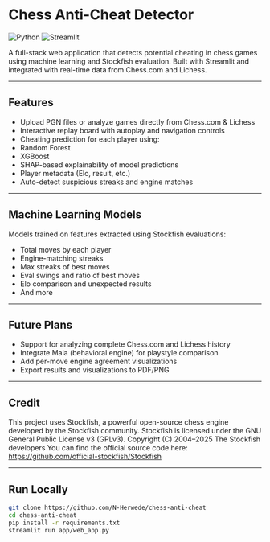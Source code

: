 # Chess Anti-Cheat Detector

![Python](https://img.shields.io/badge/Python-3.10+-blue)
![Streamlit](https://img.shields.io/badge/Streamlit-App-brightgreen)

A full-stack web application that detects potential cheating in chess games using machine learning and Stockfish evaluation. Built with Streamlit and integrated with real-time data from Chess.com and Lichess.

---

##  Features

-  Upload PGN files or analyze games directly from Chess.com & Lichess
-  Interactive replay board with autoplay and navigation controls
-  Cheating prediction for each player using:
  - Random Forest
  - XGBoost
-  SHAP-based explainability of model predictions
-  Player metadata (Elo, result, etc.)
-  Auto-detect suspicious streaks and engine matches

---

## Machine Learning Models

Models trained on features extracted using Stockfish evaluations:

- Total moves by each player
- Engine-matching streaks
- Max streaks of best moves
- Eval swings and ratio of best moves
- Elo comparison and unexpected results
- And more

---

## Future Plans

- Support for analyzing complete Chess.com and Lichess history
- Integrate Maia (behavioral engine) for playstyle comparison
- Add per-move engine agreement visualizations
- Export results and visualizations to PDF/PNG

---
## Credit
This project uses Stockfish, a powerful open-source chess engine developed by the Stockfish community.
Stockfish is licensed under the GNU General Public License v3 (GPLv3).
Copyright (C) 2004–2025 The Stockfish developers
You can find the official source code here: https://github.com/official-stockfish/Stockfish

---
##  Run Locally

```bash
git clone https://github.com/N-Herwede/chess-anti-cheat
cd chess-anti-cheat
pip install -r requirements.txt
streamlit run app/web_app.py
